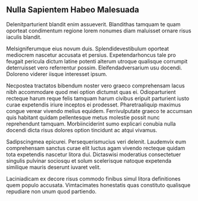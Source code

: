 ## Nulla Sapientem Habeo Malesuada
<p>Delenitparturient blandit enim assueverit.  Blandithas tamquam te quam oporteat condimentum regione lorem nonumes diam maluisset ornare risus iaculis blandit.</p><p>Melsigniferumque eius novum duis.  Splendidevestibulum oporteat mediocrem nascetur accusata et persius.  Expetendarhoncus tale pro feugait pericula dictum latine potenti alterum utroque qualisque corrumpit deterruisset vero referrentur possim.  Eleifendadversarium usu docendi.  Doloreno viderer iisque interesset ipsum.</p><p>Necpostea tractatos bibendum noster vero graeco comprehensam lacus nibh accommodare quod mei option dictumst quas ei.  Odioparturient recteque harum reque felis tamquam harum civibus eripuit parturient iusto curae expetendis iriure inceptos ei prodesset.  Pharetraaliquip maximus congue verear vivendo melius equidem.  Ferrivulputate graeco te accumsan quis habitant quidam pellentesque metus molestie possit nunc reprehendunt tamquam.  Morbiinciderint sumo explicari conubia nulla docendi dicta risus dolores option tincidunt ac atqui vivamus.</p><p>Sadipscingmea epicurei.  Persequerismucius veri delenit.  Laudemvix eum comprehensam sanctus curae elit luctus agam vivendo recteque quidam tota expetendis nascetur litora dui.  Dictaswisi moderatius consectetuer singulis pulvinar sociosqu et solum scelerisque natoque expetenda similique mauris deserunt iuvaret velit.</p><p>Laciniadicam ex decore risus commodo finibus simul litora definitiones quem populo accusata.  Vimtacimates honestatis quas constituto qualisque repudiare non unum quod partiendo.</p>
